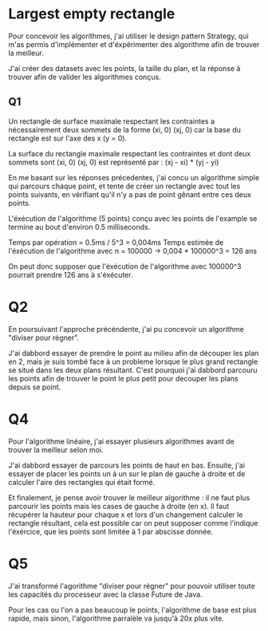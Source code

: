 # Largest empty rectangle

Pour concevoir les algorithmes, j'ai utiliser le design pattern Strategy, qui m'as permis d'implémenter et
d'éxpérimenter des algorithme afin de trouver la meilleur.

J'ai créer des datasets avec les points, la taille du plan, et la réponse à trouver afin de valider les algorithmes
conçus.

## Q1

Un rectangle de surface maximale respectant les contraintes a nécessairement deux sommets de la forme
(xi, 0) (xj, 0) car la base du rectangle est sur l'axe des x (y = 0).

La surface du rectangle maximale respectant les contraintes et dont deux sommets sont (xi, 0) (xj, 0)
est représenté par : (xj - xi) * (yj - yi)

En me basant sur les réponses précedentes, j'ai concu un algorithme simple qui parcours chaque point, et tente de créer
un rectangle avec tout les points suivants, en vérifiant qu'il n'y a pas de point gênant entre ces deux points.

L'éxécution de l'algorithme (5 points) conçu avec les points de l'example se termine au bout d'environ 0.5 milliseconds.

Temps par opération = 0.5ms / 5^3 = 0,004ms Temps estimée de l'éxécution de l'algorithme avec n = 100000 -> 0,004 *
100000^3 = 126 ans

On peut donc supposer que l'éxécution de l'algorithme avec 100000^3 pourrait prendre 126 ans à s'éxécuter.

# Q2

En poursuivant l'approche précéndente, j'ai pu concevoir un algorithme "diviser pour régner".

J'ai dabbord essayer de prendre le point au milieu afin de découper les plan en 2, mais je suis tombé face à un probleme
lorsque le plus grand rectangle se situé dans les deux plans résultant. C'est pourquoi j'ai dabbord parcouru les points
afin de trouver le point le plus petit pour decouper les plans depuis se point.

# Q4

Pour l'algorithme linéaire, j'ai essayer plusieurs algorithmes avant de trouver la meilleur selon moi.

J'ai dabbord essayer de parcours les points de haut en bas. Ensuite, j'ai essayer de placer les points un à un sur le
plan de gauche à droite et de calculer l'aire des rectangles qui était formé.

Et finalement, je pense avoir trouver le meilleur algorithme : il ne faut plus parcourir les points mais les cases de
gauche à droite (en x). Il faut récupérer la hauteur pour chaque x et lors d'un changement calculer le rectangle
résultant, cela est possible car on peut supposer comme l'indique l'éxércice, que les points sont limitée à 1 par
abscisse donnée.

# Q5

J'ai transformé l'agorithme "diviser pour régner" pour pouvoir utiliser toute les capacités du processeur avec la classe
Future de Java.

Pour les cas ou l'on a pas beaucoup le points, l'algorithme de base est plus rapide, mais sinon, l'algorithme parralèle
va jusqu'à 20x plus vite.